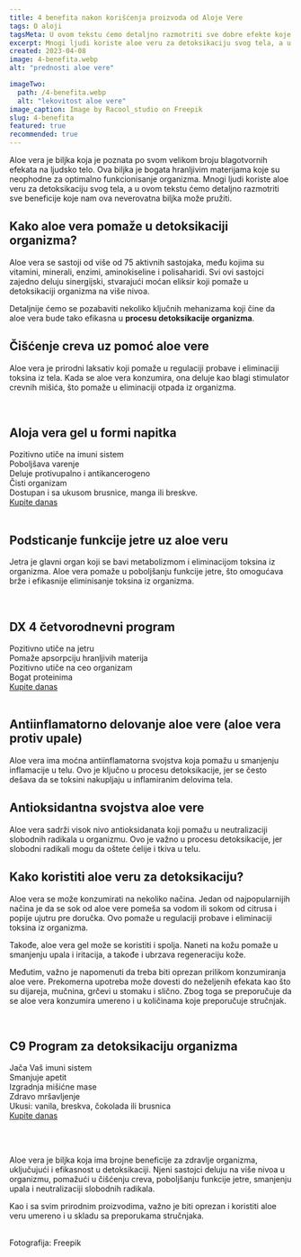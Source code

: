 ```yaml
---
title: 4 benefita nakon korišćenja proizvoda od Aloje Vere
tags: O aloji
tagsMeta: U ovom tekstu ćemo detaljno razmotriti sve dobre efekte koje nam ova neverovatna biljka može pružiti jer aloe veru ljudi koriste, između ostalog, i za dektosikaciju tela.
excerpt: Mnogi ljudi koriste aloe veru za detoksikaciju svog tela, a u ovom tekstu ćemo detaljno razmotriti sve dobre efekte koje nam ova neverovatna biljka može pružiti.
created: 2023-04-08
image: 4-benefita.webp
alt: "prednosti aloe vere"

imageTwo:
  path: /4-benefita.webp
  alt: "lekovitost aloe vere"
image_caption: Image by Racool_studio on Freepik
slug: 4-benefita
featured: true
recommended: true
---
```



<div class="text-component line-height-lg v-space-md">



Aloe vera je biljka koja je poznata po svom velikom broju blagotvornih efekata na ljudsko telo. Ova biljka je bogata hranljivim materijama koje su neophodne za optimalno funkcionisanje organizma. Mnogi ljudi koriste aloe veru za detoksikaciju svog tela, a u ovom tekstu ćemo detaljno razmotriti sve beneficije koje nam ova neverovatna biljka može pružiti.

## Kako aloe vera pomaže u detoksikaciji organizma?

Aloe vera se sastoji od više od 75 aktivnih sastojaka, među kojima su vitamini, minerali, enzimi, aminokiseline i polisaharidi. Svi ovi sastojci zajedno deluju sinergijski, stvarajući moćan eliksir koji pomaže u detoksikaciji organizma na više nivoa.

Detaljnije ćemo se pozabaviti nekoliko ključnih mehanizama koji čine da aloe vera bude tako efikasna u **procesu detoksikacije organizma**.

## Čišćenje creva uz pomoć aloe vere

Aloe vera je prirodni laksativ koji pomaže u regulaciji probave i eliminaciji toksina iz tela. Kada se aloe vera konzumira, ona deluje kao blagi stimulator crevnih mišića, što pomaže u eliminaciji otpada iz organizma.

<br>

<div class="text-component__block padding-y-md padding-x-md radius-lg margin-top-md bg-white">
	<div class="grid gap-sm">
		<div class="col-4@md">
			<g-image class="" src="~/assets/img/forever_aloe_vera_gel.webp" alt="aloja vera u gelu"></g-image>
		</div> 
		<div class="col-8@md">
			<div class="flex flex-wrap gap-sm items-center">
				<div class="">
					<h2 class="text-lg">Aloja vera gel u formi napitka</h2>
				</div>
        <div class="grid margin-bottom-lg gap-xxs">
					<div class="flex items-center text-sm">
						<g-image style="width: auto !important;" class="margin-left-important" src="~/assets/img/check.svg"></g-image>
							Pozitivno utiče na imuni sistem
					</div>
          <div class="flex items-center text-sm">
						<g-image style="width: auto !important;" class="margin-left-important" src="~/assets/img/check.svg"></g-image>
						 Poboljšava varenje
					</div>
          <div class="flex items-center text-sm">
						<g-image style="width: auto !important;" class="margin-left-important" src="~/assets/img/check.svg"></g-image>
						 Deluje protivupalno i antikancerogeno
					</div>
           <div class="flex items-center text-sm">
						<g-image style="width: auto !important;" class="margin-left-important" src="~/assets/img/check.svg"></g-image>
						 Čisti organizam
					</div>
					 <div class="flex items-center text-sm">
						<g-image style="width: auto !important;" class="margin-left-important" src="~/assets/img/check.svg"></g-image>
						 Dostupan i sa ukusom brusnice, manga ili breskve.
					</div>
        </div>
			</div>
			<div class="flex gap-md@sm gap-md flex-column flex-row@sm padding-top-lg justify-between@sm items-center">
				<a href="https://flpshop.rs/dodaci-ishrani/11837/forever-aloe-vera-gel/360000954255/personal.html" class="kupiteCTA btn btn--primary flex-grow center-between@lg justify-center btn--md" target="blank">
					Kupite danas
				</a>
				<g-image style="width: auto !important;" class="" src="~/assets/img/logo-futer.png"></g-image>
			</div>
		</div>
	</div>
</div>

<br>

## Podsticanje funkcije jetre uz aloe veru

Jetra je glavni organ koji se bavi metabolizmom i eliminacijom toksina iz organizma. Aloe vera pomaže u poboljšanju funkcije jetre, što omogućava brže i efikasnije eliminisanje toksina iz organizma.

<br>

<div class="text-component__block padding-y-md padding-x-md radius-lg margin-top-md bg-white">
	<div class="grid gap-sm">
		<div class="col-4@md">
			<g-image class="" src="~/assets/img/forever_dx4.webp" alt="program za oporavak jetre"></g-image>
		</div> 
		<div class="col-8@md">
			<div class="flex flex-wrap gap-sm items-center">
				<div class="">
					<h2 class="text-lg">DX 4 četvorodnevni program</h2>
				</div>
        <div class="grid margin-bottom-lg gap-xxs">
					<div class="flex items-center text-sm">
						<g-image style="width: auto !important;" class="margin-left-important" src="~/assets/img/check.svg"></g-image>
						Pozitivno utiče na jetru
					</div>
          <div class="flex items-center text-sm">
						<g-image style="width: auto !important;" class="margin-left-important" src="~/assets/img/check.svg"></g-image>
						Pomaže apsorpciju hranljivih materija
					</div>
          <div class="flex items-center text-sm">
						<g-image style="width: auto !important;" class="margin-left-important" src="~/assets/img/check.svg"></g-image>
						Pozitivno utiče na ceo organizam
					</div>
           <div class="flex items-center text-sm">
						<g-image style="width: auto !important;" class="margin-left-important" src="~/assets/img/check.svg"></g-image>
						Bogat proteinima
					</div>
        </div>
			</div>
			<div class="flex gap-md@sm gap-md flex-column flex-row@sm padding-top-lg justify-between@sm items-center">
				<a href="https://flpshop.rs/forever-fit/12675/dx4/360000954255/personal.html" class="kupiteCTA btn btn--primary flex-grow center-between@lg justify-center btn--md">
					Kupite danas
				</a>
				<g-image style="width: auto !important;" class="" src="~/assets/img/logo-futer.png"></g-image>
			</div>
		</div>
	</div>
</div>

<br>

## Antiinflamatorno delovanje aloe vere (aloe vera protiv upale)

Aloe vera ima moćna antiinflamatorna svojstva koja pomažu u smanjenju inflamacije u telu. Ovo je ključno u procesu detoksikacije, jer se često dešava da se toksini nakupljaju u inflamiranim delovima tela.

## Antioksidantna svojstva aloe vere

Aloe vera sadrži visok nivo antioksidanata koji pomažu u neutralizaciji slobodnih radikala u organizmu. Ovo je važno u procesu detoksikacije, jer slobodni radikali mogu da oštete ćelije i tkiva u telu.

## Kako koristiti aloe veru za detoksikaciju?

Aloe vera se može konzumirati na nekoliko načina. Jedan od najpopularnijih načina je da se sok od aloe vere pomeša sa vodom ili sokom od citrusa i popije ujutru pre doručka. Ovo pomaže u regulaciji probave i eliminaciji toksina iz organizma.

Takođe, aloe vera gel može se koristiti i spolja. Naneti na kožu pomaže u smanjenju upala i iritacija, a takođe i ubrzava regeneraciju kože.

Međutim, važno je napomenuti da treba biti oprezan prilikom konzumiranja aloe vere. Prekomerna upotreba može dovesti do neželjenih efekata kao što su dijareja, mučnina, grčevi u stomaku i slično. Zbog toga se preporučuje da se aloe vera konzumira umereno i u količinama koje preporučuje stručnjak.

<br>

<div class="text-component__block padding-y-md padding-x-md radius-lg margin-top-md bg-white">
	<div class="grid gap-sm">
		<div class="col-4@md">
			<g-image class="" src="~/assets/img/forever_c9_vanilla.webp" alt="komplet za detoksitaciju"></g-image>
		</div> 
		<div class="col-8@md">
			<div class="flex flex-wrap gap-sm items-center">
				<div class="">
					<h2 class="text-lg">C9 Program za detoksikaciju organizma</h2>
				</div>
        <div class="grid margin-bottom-lg gap-xxs">
					<div class="flex items-center text-sm">
						<g-image style="width: auto !important;" class="margin-left-important" src="~/assets/img/check.svg"></g-image>
					Jača Vaš imuni sistem
					</div>
          <div class="flex items-center text-sm">
						<g-image style="width: auto !important;" class="margin-left-important" src="~/assets/img/check.svg"></g-image>
					Smanjuje apetit
					</div>
          <div class="flex items-center text-sm">
						<g-image style="width: auto !important;" class="margin-left-important" src="~/assets/img/check.svg"></g-image>
					Izgradnja mišićne mase
					</div>
           <div class="flex items-center text-sm">
						<g-image style="width: auto !important;" class="margin-left-important" src="~/assets/img/check.svg"></g-image>
					Zdravo mršavljenje
					</div>
					<div class="flex items-center text-sm">
						<g-image style="width: auto !important;" class="margin-left-important" src="~/assets/img/check.svg"></g-image>
					Ukusi: vanila, breskva, čokolada ili brusnica
					</div>
        </div>
			</div>
			<div class="flex gap-md@sm gap-md flex-column flex-row@sm padding-top-lg justify-between@sm items-center">
				<a href="https://flpshop.rs/forever-fit/12675/dx4/360000954255/personal.html" class="kupiteCTA btn btn--primary flex-grow center-between@lg justify-center btn--md">
					Kupite danas
				</a>
				<g-image style="width: auto !important;" class="" src="~/assets/img/logo-futer.png"></g-image>
			</div>
		</div>
	</div>
</div>

<br><br>


Aloe vera je biljka koja ima brojne beneficije za zdravlje organizma, uključujući i efikasnost u detoksikaciji. Njeni sastojci deluju na više nivoa u organizmu, pomažući u čišćenju creva, poboljšanju funkcije jetre, smanjenju upala i neutralizaciji slobodnih radikala.

Kao i sa svim prirodnim proizvodima, važno je biti oprezan i koristiti aloe veru umereno i u skladu sa preporukama stručnjaka.





<br>
Fotografija: Freepik

</div>